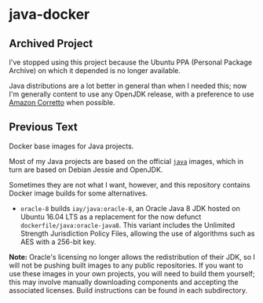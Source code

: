 # java-docker

## Archived Project

I've stopped using this project because the Ubuntu PPA (Personal Package
Archive) on which it depended is no longer available.

Java distributions are a lot better in general than when I needed this; now
I'm generally content to use any OpenJDK release, with a preference to use
[Amazon Corretto](https://aws.amazon.com/corretto/) when possible.

## Previous Text

Docker base images for Java projects.

Most of my Java projects are based on the official
[`java`](https://registry.hub.docker.com/_/java/) images, which in turn
are based on Debian Jessie and OpenJDK.

Sometimes they are not what I want, however, and this repository contains
Docker image builds for some alternatives.

* `oracle-8` builds `iay/java:oracle-8`, an Oracle Java 8 JDK hosted on
Ubuntu 16.04 LTS as a replacement for the now defunct
`dockerfile/java:oracle-java8`. This variant includes
the Unlimited Strength Jurisdiction Policy Files, allowing the use
of algorithms such as AES with a 256-bit key.

**Note:** Oracle's licensing no longer allows the redistribution of their JDK,
so I will not be pushing built images to any public repositories. If you want
to use these images in your own projects, you will need to build them
yourself; this may involve manually downloading components and accepting the
associated licenses. Build instructions can be found in each subdirectory.
